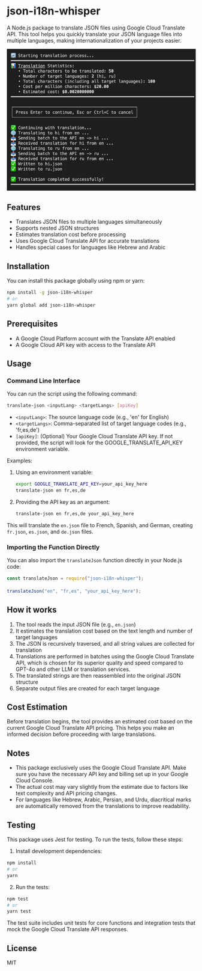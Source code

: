 # json-i18n-whisper

A Node.js package to translate JSON files using Google Cloud Translate API. This tool helps you quickly translate your JSON language files into multiple languages, making internationalization of your projects easier.

![Translation Process](./sample/translation-process.png)

## Features

- Translates JSON files to multiple languages simultaneously
- Supports nested JSON structures
- Estimates translation cost before processing
- Uses Google Cloud Translate API for accurate translations
- Handles special cases for languages like Hebrew and Arabic

## Installation

You can install this package globally using npm or yarn:

```bash
npm install -g json-i18n-whisper
# or
yarn global add json-i18n-whisper
```

## Prerequisites

- A Google Cloud Platform account with the Translate API enabled
- A Google Cloud API key with access to the Translate API

## Usage

### Command Line Interface

You can run the script using the following command:

```bash
translate-json <inputLang> <targetLangs> [apiKey]
```

- `<inputLang>`: The source language code (e.g., 'en' for English)
- `<targetLangs>`: Comma-separated list of target language codes (e.g., 'fr,es,de')
- `[apiKey]`: (Optional) Your Google Cloud Translate API key. If not provided, the script will look for the GOOGLE_TRANSLATE_API_KEY environment variable.

Examples:

1. Using an environment variable:

   ```bash
   export GOOGLE_TRANSLATE_API_KEY=your_api_key_here
   translate-json en fr,es,de
   ```

2. Providing the API key as an argument:
   ```bash
   translate-json en fr,es,de your_api_key_here
   ```

This will translate the `en.json` file to French, Spanish, and German, creating `fr.json`, `es.json`, and `de.json` files.

### Importing the Function Directly

You can also import the `translateJson` function directly in your Node.js code:

```javascript
const translateJson = require("json-i18n-whisper");

translateJson("en", "fr,es", "your_api_key_here");
```

## How it works

1. The tool reads the input JSON file (e.g., `en.json`)
2. It estimates the translation cost based on the text length and number of target languages
3. The JSON is recursively traversed, and all string values are collected for translation
4. Translations are performed in batches using the Google Cloud Translate API, which is chosen for its superior quality and speed compared to GPT-4o and other LLM or translation services.
5. The translated strings are then reassembled into the original JSON structure
6. Separate output files are created for each target language

## Cost Estimation

Before translation begins, the tool provides an estimated cost based on the current Google Cloud Translate API pricing. This helps you make an informed decision before proceeding with large translations.

## Notes

- This package exclusively uses the Google Cloud Translate API. Make sure you have the necessary API key and billing set up in your Google Cloud Console.
- The actual cost may vary slightly from the estimate due to factors like text complexity and API pricing changes.
- For languages like Hebrew, Arabic, Persian, and Urdu, diacritical marks are automatically removed from the translations to improve readability.

## Testing

This package uses Jest for testing. To run the tests, follow these steps:

1. Install development dependencies:

```bash
npm install
# or
yarn
```

2. Run the tests:

```bash
npm test
# or
yarn test
```

The test suite includes unit tests for core functions and integration tests that mock the Google Cloud Translate API responses.

## License

MIT
